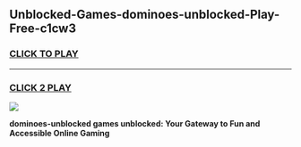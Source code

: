 
## Unblocked-Games-dominoes-unblocked-Play-Free-c1cw3
<h3>
<a href="https://premium76.site?title=dominoes-unblocked&ref=21A">CLICK TO PLAY</a></h3>
<hr>

<h3>
<a href="https://premium76.site?title=dominoes-unblocked&ref=21A">CLICK 2 PLAY</a>
  
</h3>

<a href="https://premium76.site?title=dominoes-unblocked&ref=21A"><img src="https://clearcache.store/games.png"></a>


**dominoes-unblocked games unblocked: Your Gateway to Fun and Accessible Online Gaming**
